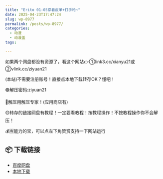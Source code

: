```yaml
---
title: "Erito 01-05穿着皮革+打手枪~"
date: 2025-04-23T17:47:24
slug: wp-8977
permalink: /posts/wp-8977/
categories:
  - 动漫
  - 动漫盖
tags:

---
```


如果两个网盘都没有资源了，看这个网站👉①link3.cc/xianyu21或②vlink.cc/ziyuan21

(本站)不需要注册账号！直接点本地下载转存OK？懂吧！

🟢解压密码:ziyuan21

🔵解压用解压专家！(应用商店有)

🟡转存的链接网盘有教程！一定要看教程！按教程操作！不按教程操作你不会解压！

💰🈶能力的宝，可以点左下角赞赏支持一下网站运行

## 📦 下载链接
- [百度网盘](https://blziyuan21.com/pay-download/8977?key=8bb3d778b0&down_id=0)
- [本地下载](https://blziyuan21.com/pay-download/8977?key=8bb3d778b0&down_id=1)

